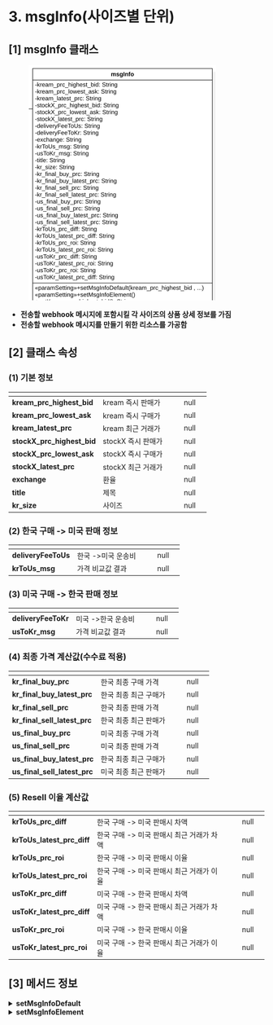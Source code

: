 # 3. msgInfo(사이즈별 단위)

## \[1] msgInfo 클래스

<figure><img src="../../../../.gitbook/assets/image (1) (3).png" alt="" width="369"><figcaption></figcaption></figure>

* **전송할 webhook 메시지에 포함시킬 각 사이즈의 상품 상세 정보를 가짐**
* **전송할 webhook 메시지를 만들기 위한 리소스를 가공함**

## \[2]  클래스 속성

### (1) 기본 정보

<table data-view="cards"><thead><tr><th></th><th></th><th data-hidden></th><th data-hidden data-type="files"></th><th data-hidden data-type="number"></th><th data-hidden data-type="select"></th></tr></thead><tbody><tr><td><strong>kream_prc_highest_bid</strong></td><td>kream 즉시 판매가</td><td></td><td></td><td>null</td><td></td></tr><tr><td><strong>kream_prc_lowest_ask</strong></td><td>kream 즉시 구매가</td><td></td><td></td><td>null</td><td></td></tr><tr><td><strong>kream_latest_prc</strong></td><td>kream 최근 거래가</td><td></td><td></td><td>null</td><td></td></tr><tr><td><strong>stockX_prc_highest_bid</strong></td><td>stockX 즉시 판매가</td><td></td><td></td><td>null</td><td></td></tr><tr><td><strong>stockX_prc_lowest_ask</strong></td><td>stockX 즉시 구매가</td><td></td><td></td><td>null</td><td></td></tr><tr><td><strong>stockX_latest_prc</strong></td><td>stockX 최근 거래가</td><td></td><td></td><td>null</td><td></td></tr><tr><td><strong>exchange</strong></td><td>환율</td><td></td><td></td><td>null</td><td></td></tr><tr><td><strong>title</strong></td><td>제목</td><td></td><td></td><td>null</td><td></td></tr><tr><td><strong>kr_size</strong></td><td>사이즈</td><td></td><td></td><td>null</td><td></td></tr></tbody></table>

### (2) **한국 구매 -> 미국 판매 정보**

<table data-view="cards"><thead><tr><th></th><th></th><th data-hidden></th><th data-hidden data-type="files"></th><th data-hidden data-type="number"></th><th data-hidden data-type="select"></th></tr></thead><tbody><tr><td><strong>deliveryFeeToUs</strong></td><td>한국 ->미국 운송비</td><td></td><td></td><td>null</td><td></td></tr><tr><td><strong>krToUs_msg</strong></td><td>가격 비교값 결과</td><td></td><td></td><td>null</td><td></td></tr></tbody></table>

### (3) **미국 구매 -> 한국 판매 정보**

<table data-view="cards"><thead><tr><th></th><th></th><th data-hidden></th><th data-hidden data-type="files"></th><th data-hidden data-type="number"></th><th data-hidden data-type="select"></th></tr></thead><tbody><tr><td><strong>deliveryFeeToKr</strong></td><td>미국 ->한국 운송비</td><td></td><td></td><td>null</td><td></td></tr><tr><td><strong>usToKr_msg</strong></td><td>가격 비교값 결과</td><td></td><td></td><td>null</td><td></td></tr></tbody></table>

### (4) **최종 가격 계산값(수수료 적용)**

<table data-view="cards"><thead><tr><th></th><th></th><th data-hidden></th><th data-hidden data-type="files"></th><th data-hidden data-type="number"></th><th data-hidden data-type="select"></th></tr></thead><tbody><tr><td><strong>kr_final_buy_prc</strong></td><td>한국 최종 구매 가격</td><td></td><td></td><td>null</td><td></td></tr><tr><td><strong>kr_final_buy_latest_prc</strong></td><td>한국 최종 최근 구매가</td><td></td><td></td><td>null</td><td></td></tr><tr><td><strong>kr_final_sell_prc</strong></td><td>한국 최종 판매 가격</td><td></td><td></td><td>null</td><td></td></tr><tr><td><strong>kr_final_sell_latest_prc</strong></td><td>한국 최종 최근 판매가</td><td></td><td></td><td>null</td><td></td></tr><tr><td><strong>us_final_buy_prc</strong></td><td>미국 최종 구매 가격</td><td></td><td></td><td>null</td><td></td></tr><tr><td><strong>us_final_sell_prc</strong></td><td>미국 최종 판매 가격</td><td></td><td></td><td>null</td><td></td></tr><tr><td><strong>us_final_buy_latest_prc</strong></td><td>한국 최종 최근 구매가 </td><td></td><td></td><td>null</td><td></td></tr><tr><td><strong>us_final_sell_latest_prc</strong></td><td>미국 최종 최근 판매가</td><td></td><td></td><td>null</td><td></td></tr></tbody></table>

### (5) **Resell 이율 계산값**

<table data-view="cards"><thead><tr><th></th><th></th><th data-hidden></th><th data-hidden data-type="files"></th><th data-hidden data-type="number"></th><th data-hidden data-type="select"></th></tr></thead><tbody><tr><td><strong>krToUs_prc_diff</strong></td><td>한국 구매 -> 미국 판매시 차액</td><td></td><td></td><td>null</td><td></td></tr><tr><td><strong>krToUs_latest_prc_diff</strong></td><td>한국 구매 -> 미국 판매시 최근 거래가 차액</td><td></td><td></td><td>null</td><td></td></tr><tr><td><strong>krToUs_prc_roi</strong></td><td>한국 구매 -> 미국 판매시 이율</td><td></td><td></td><td>null</td><td></td></tr><tr><td><strong>krToUs_latest_prc_roi</strong></td><td>한국 구매 -> 미국 판매시 최근 거래가 이율</td><td></td><td></td><td>null</td><td></td></tr><tr><td><strong>usToKr_prc_diff</strong></td><td>미국 구매 -> 한국 판매시 차액</td><td></td><td></td><td>null</td><td></td></tr><tr><td><strong>usToKr_latest_prc_diff</strong></td><td>미국 구매 -> 한국 판매시 최근 거래가 차액</td><td></td><td></td><td>null</td><td></td></tr><tr><td><strong>usToKr_prc_roi</strong></td><td>미국 구매 -> 한국 판매시 이율</td><td></td><td></td><td>null</td><td></td></tr><tr><td><strong>usToKr_latest_prc_roi</strong></td><td>미국 구매 -> 한국 판매시 최근 거래가 이율</td><td></td><td></td><td>null</td><td></td></tr></tbody></table>

## \[3]  메서드 정보

<details>

<summary><strong>setMsgInfoDefault</strong></summary>

### 1. 기능

* [#1](3.-msginfo.md#1 "mention") 설정
* [#2-greater-than](3.-msginfo.md#2-greater-than "mention")설정
* [#3-greater-than](3.-msginfo.md#3-greater-than "mention")설정

</details>

<details>

<summary><strong>setMsgInfoElement</strong></summary>

### 1. 기능

* [#4](3.-msginfo.md#4 "mention") 설정
* [#5-resell](3.-msginfo.md#5-resell "mention") 설정

</details>

